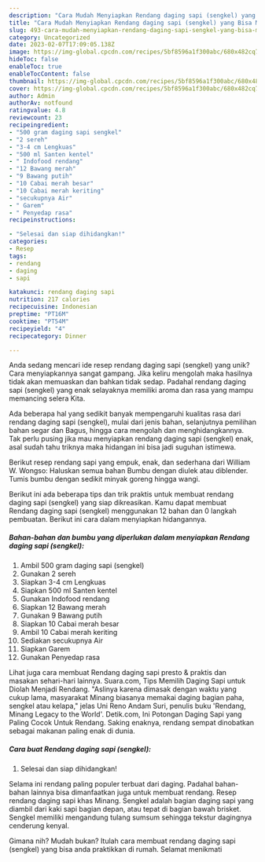 ```yaml
---
description: "Cara Mudah Menyiapkan Rendang daging sapi (sengkel) yang Bisa Manjain Lidah"
title: "Cara Mudah Menyiapkan Rendang daging sapi (sengkel) yang Bisa Manjain Lidah"
slug: 493-cara-mudah-menyiapkan-rendang-daging-sapi-sengkel-yang-bisa-manjain-lidah
category: Uncategorized
date: 2023-02-07T17:09:05.138Z
image: https://img-global.cpcdn.com/recipes/5bf8596a1f300abc/680x482cq70/rendang-daging-sapi-sengkel-foto-resep-utama.jpg
hideToc: false
enableToc: true
enableTocContent: false
thumbnail: https://img-global.cpcdn.com/recipes/5bf8596a1f300abc/680x482cq70/rendang-daging-sapi-sengkel-foto-resep-utama.jpg
cover: https://img-global.cpcdn.com/recipes/5bf8596a1f300abc/680x482cq70/rendang-daging-sapi-sengkel-foto-resep-utama.jpg
author: Admin
authorAv: notfound
ratingvalue: 4.8
reviewcount: 23
recipeingredient:
- "500 gram daging sapi sengkel"
- "2 sereh"
- "3-4 cm Lengkuas"
- "500 ml Santen kentel"
- " Indofood rendang"
- "12 Bawang merah"
- "9 Bawang putih"
- "10 Cabai merah besar"
- "10 Cabai merah keriting"
- "secukupnya Air"
- " Garem"
- " Penyedap rasa"
recipeinstructions:

- "Selesai dan siap dihidangkan!"
categories:
- Resep
tags:
- rendang
- daging
- sapi

katakunci: rendang daging sapi 
nutrition: 217 calories
recipecuisine: Indonesian
preptime: "PT16M"
cooktime: "PT54M"
recipeyield: "4"
recipecategory: Dinner

---
```





Anda sedang mencari ide resep rendang daging sapi (sengkel) yang unik? Cara menyiapkannya sangat gampang. Jika keliru mengolah maka hasilnya tidak akan memuaskan dan bahkan tidak sedap. Padahal rendang daging sapi (sengkel) yang enak selayaknya memiliki aroma dan rasa yang mampu memancing selera Kita.





Ada beberapa hal yang sedikit banyak mempengaruhi kualitas rasa dari rendang daging sapi (sengkel), mulai dari jenis bahan, selanjutnya pemilihan bahan segar dan Bagus, hingga cara mengolah dan menghidangkannya. Tak perlu pusing jika mau menyiapkan rendang daging sapi (sengkel) enak,      asal sudah tahu triknya maka hidangan ini bisa jadi suguhan istimewa.














Berikut resep rendang sapi yang empuk, enak, dan sederhana dari William W. Wongso: Haluskan semua bahan Bumbu dengan diulek atau diblender. Tumis bumbu dengan sedikit minyak goreng hingga wangi.






Berikut ini ada beberapa tips dan trik praktis untuk membuat rendang daging sapi (sengkel) yang siap dikreasikan. Kamu dapat membuat Rendang daging sapi (sengkel) menggunakan 12 bahan dan 0 langkah pembuatan. Berikut ini cara dalam menyiapkan hidangannya.

<!--inarticleads1-->

##### Bahan-bahan dan bumbu yang diperlukan dalam menyiapkan Rendang daging sapi (sengkel):

1. Ambil 500 gram daging sapi (sengkel)
1. Gunakan 2 sereh
1. Siapkan 3-4 cm Lengkuas
1. Siapkan 500 ml Santen kentel
1. Gunakan  Indofood rendang
1. Siapkan 12 Bawang merah
1. Gunakan 9 Bawang putih
1. Siapkan 10 Cabai merah besar
1. Ambil 10 Cabai merah keriting
1. Sediakan secukupnya Air
1. Siapkan  Garem
1. Gunakan  Penyedap rasa


Lihat juga cara membuat Rendang daging sapi presto &amp; praktis dan masakan sehari-hari lainnya. Suara.com, Tips Memilih Daging Sapi untuk Diolah Menjadi Rendang. &#34;Aslinya karena dimasak dengan waktu yang cukup lama, masyarakat Minang biasanya memakai daging bagian paha, sengkel atau kelapa,&#34; jelas Uni Reno Andam Suri, penulis buku &#39;Rendang, Minang Legacy to the World&#39;. Detik.com, Ini Potongan Daging Sapi yang Paling Cocok Untuk Rendang. Saking enaknya, rendang sempat dinobatkan sebagai makanan paling enak di dunia. 

<!--inarticleads2-->

##### Cara buat Rendang daging sapi (sengkel):


1. Selesai dan siap dihidangkan!

Selama ini rendang paling populer terbuat dari daging. Padahal bahan-bahan lainnya bisa dimanfaatkan juga untuk membuat rendang. Resep rendang daging sapi khas Minang. Sengkel adalah bagian daging sapi yang diambil dari kaki sapi bagian depan, atau tepat di bagian bawah brisket. Sengkel memiliki mengandung tulang sumsum sehingga tekstur dagingnya cenderung kenyal. 

Gimana nih? Mudah bukan? Itulah cara membuat rendang daging sapi (sengkel) yang bisa anda praktikkan di rumah. Selamat menikmati
